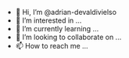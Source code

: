 - 👋 Hi, I’m @adrian-devaldivielso
- 👀 I’m interested in ...
- 🌱 I’m currently learning ...
- 💞️ I’m looking to collaborate on ...
- 📫 How to reach me ...

<!---
adrian-devaldivielso/adrian-devaldivielso is a ✨ special ✨ repository because its `README.md` (this file) appears on your GitHub profile.
You can click the Preview link to take a look at your changes.
--->
